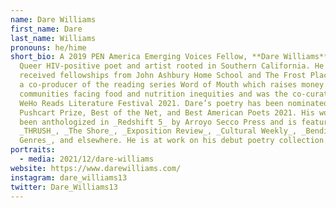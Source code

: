 ```yaml
---
name: Dare Williams
first_name: Dare
last_name: Williams
pronouns: he/hime
short_bio: A 2019 PEN America Emerging Voices Fellow, **Dare Williams** is a
  Queer HIV-positive poet and artist rooted in Southern California. He has
  received fellowships from John Ashbury Home School and The Frost Place. He is
  a co-producer of the reading series Word of Mouth which raises money for
  communities facing food and nutrition inequities and was the co-curator of the
  WeHo Reads Literature Festival 2021. Dare’s poetry has been nominated for a
  Pushcart Prize, Best of the Net, and Best American Poets 2021. His work has
  been anthologized in _Redshift 5_ by Arroyo Secco Press and is featured in
  _THRUSH_, _The Shore_, _Exposition Review_, _Cultural Weekly_, _Bending
  Genres_, and elsewhere. He is at work on his debut poetry collection.
portraits:
  - media: 2021/12/dare-williams
website: https://www.darewilliams.com/
instagram: dare_williams13
twitter: Dare_Williams13
---
```

